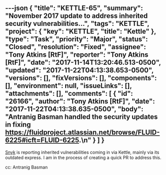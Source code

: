 ---json
{
  "title": "KETTLE-65",
  "summary": "November 2017 update to address inherited security vulnerabilities...",
  "tags": "KETTLE",
  "project": {
    "key": "KETTLE",
    "title": "Kettle"
  },
  "type": "Task",
  "priority": "Major",
  "status": "Closed",
  "resolution": "Fixed",
  "assignee": "Tony Atkins [RtF]",
  "reporter": "Tony Atkins [RtF]",
  "date": "2017-11-14T13:20:46.513-0500",
  "updated": "2017-11-22T04:13:38.653-0500",
  "versions": [],
  "fixVersions": [],
  "components": [],
  "environment": null,
  "issueLinks": [],
  "attachments": [],
  "comments": [
    {
      "id": "26166",
      "author": "Tony Atkins [RtF]",
      "date": "2017-11-22T04:13:38.635-0500",
      "body": "Antranig Basman handled the security updates in fixing <https://fluidproject.atlassian.net/browse/FLUID-6225#icft=FLUID-6225>.\n"
    }
  ]
}
---
[Snyk](http://snyk.io) is reporting inherited vulnerabilities coming in via Kettle, mainly via its outdated express.  I am in the process of creating a quick PR to address this.

cc: Antranig Basman

        